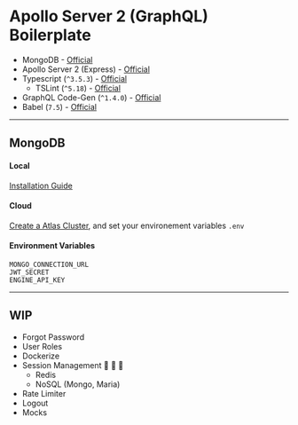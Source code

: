 # Apollo Server 2 (GraphQL) Boilerplate

- MongoDB - [Official](https://www.mongodb.com/)
- Apollo Server 2 (Express) - [Official](https://www.apollographql.com/docs/apollo-server/)
- Typescript (`^3.5.3`) - [Official](https://www.typescriptlang.org/)
    - TSLint (`^5.18`) - [Official](https://palantir.github.io/tslint)
- GraphQL Code-Gen (`^1.4.0`) - [Official](https://graphql-code-generator.com/)
- Babel (`7.5`) - [Official](https://babeljs.io/)

----

## MongoDB

#### Local

[Installation Guide](https://docs.mongodb.com/manual/installation/#mongodb-community-edition-installation-tutorials)

#### Cloud
[Create a Atlas Cluster](https://www.mongodb.com/cloud/atlas), and set your environement variables `.env`

#### Environment Variables

```
MONGO_CONNECTION_URL
JWT_SECRET
ENGINE_API_KEY
```
---
## WIP

- Forgot Password
- User Roles
- Dockerize
- Session Management 🍪 🍪 🍪
    - Redis
    - NoSQL (Mongo, Maria)
- Rate Limiter
- Logout
- Mocks